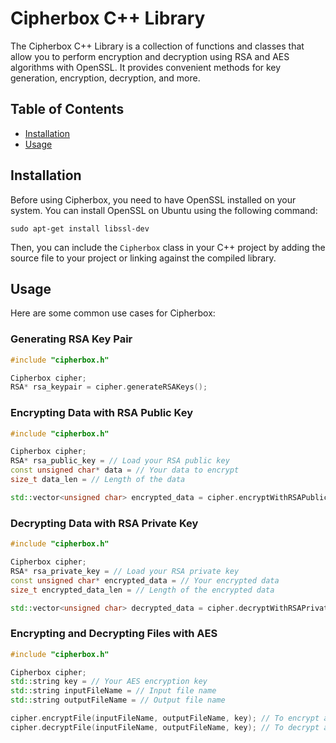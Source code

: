 # Cipherbox C++ Library

The Cipherbox C++ Library is a collection of functions and classes that allow you to perform encryption and decryption using RSA and AES algorithms with OpenSSL. It provides convenient methods for key generation, encryption, decryption, and more.

## Table of Contents
- [Installation](#installation)
- [Usage](#usage)

## Installation

Before using Cipherbox, you need to have OpenSSL installed on your system. You can install OpenSSL on Ubuntu using the following command:

```shell
sudo apt-get install libssl-dev
```

Then, you can include the `Cipherbox` class in your C++ project by adding the source file to your project or linking against the compiled library.

## Usage

Here are some common use cases for Cipherbox:

### Generating RSA Key Pair

```cpp
#include "cipherbox.h"

Cipherbox cipher;
RSA* rsa_keypair = cipher.generateRSAKeys();
```

### Encrypting Data with RSA Public Key

```cpp
#include "cipherbox.h"

Cipherbox cipher;
RSA* rsa_public_key = // Load your RSA public key
const unsigned char* data = // Your data to encrypt
size_t data_len = // Length of the data

std::vector<unsigned char> encrypted_data = cipher.encryptWithRSAPublicKey(rsa_public_key, data, data_len);
```

### Decrypting Data with RSA Private Key

```cpp
#include "cipherbox.h"

Cipherbox cipher;
RSA* rsa_private_key = // Load your RSA private key
const unsigned char* encrypted_data = // Your encrypted data
size_t encrypted_data_len = // Length of the encrypted data

std::vector<unsigned char> decrypted_data = cipher.decryptWithRSAPrivateKey(rsa_private_key, encrypted_data, encrypted_data_len);
```

### Encrypting and Decrypting Files with AES

```cpp
#include "cipherbox.h"

Cipherbox cipher;
std::string key = // Your AES encryption key
std::string inputFileName = // Input file name
std::string outputFileName = // Output file name

cipher.encryptFile(inputFileName, outputFileName, key); // To encrypt a file
cipher.decryptFile(inputFileName, outputFileName, key); // To decrypt a file
```
